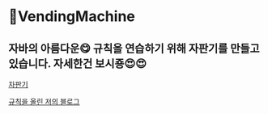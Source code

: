 # 🚀VendingMachine

## 자바의 아름다운😋 규칙을 연습하기 위해 자판기를 만들고있습니다. 자세한건 보시죵😍😍

[자판기](https://github.com/dmdrk1414/java_second_school_study/tree/master/VendingMachine)

[규칙을 올린 저의 블로그](https://blog.naver.com/dmdrk1414/222886640283)
